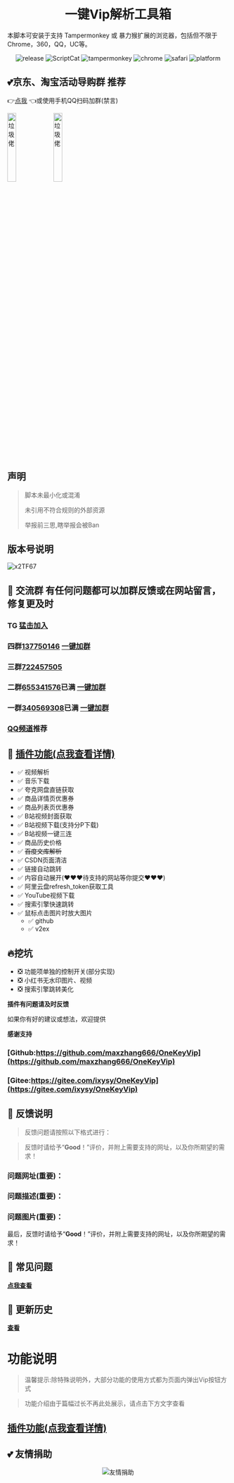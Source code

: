 <h1 align="center">一键Vip解析工具箱</h1>

本脚本可安装于支持 Tampermonkey 或 暴力猴扩展的浏览器，包括但不限于Chrome，360，QQ，UC等。

<p align="center">
    <img src="https://img.shields.io/badge/dynamic/json?color=informational&prefix=v&label=release&query=%24.data.script.version&url=https%3A%2F%2Fscriptcat.org%2Fapi%2Fv1%2Fscripts%2F72" alt="release">
    <img src="https://img.shields.io/badge/dynamic/json?color=informational&label=ScriptCat&query=%24.data.today_install&url=https%3A%2F%2Fscriptcat.org%2Fapi%2Fv1%2Fscripts%2F72" alt="ScriptCat">
    <img src="https://img.shields.io/badge/tamperMonkey-v4.8-brightgreen.svg" alt="tampermonkey">
    <img src="https://img.shields.io/badge/chrome%20x64-v76.0-brightgreen.svg" alt="chrome">
    <img src="https://img.shields.io/badge/safari%20-v12.0-brightgreen.svg" alt="safari">
    <img src="https://img.shields.io/badge/platform-Windows%20%7C%20Mac%20%7C%20Android-blue.svg" alt="platform">
</p>

## 💕京东、淘宝活动导购群 推荐

👉[点我](https://qm.qq.com/q/6c34zSGkuc)
👈或使用手机QQ扫码加群(禁言)

<img src="https://i2.100024.xyz/2023/09/10/j1dk77.webp" alt="垃圾佬" width="20%">
<img src="https://i2.100024.xyz/2023/08/25/xsjquk.webp" alt="垃圾佬" width="20%">

## 声明

> 脚本未最小化或混淆
>
> 未引用不符合规则的外部资源
>
> 举报前三思,瞎举报会被Ban

## 版本号说明

![x2TF67](https://cdn.jsdelivr.net/gh/maxzhang666/assets@master/img/2022/02/22/x2TF67.png)[](https://)

## 💩 交流群 **有任何问题都可以加群反馈或在网站留言，修复更及时**

### TG [猛击加入](//t.me/joinchat/fDZTZfGWE_9lYTFl)

### 四群[**137750146**](http://qm.qq.com/cgi-bin/qm/qr?k=gUbyjh9xrnskBWGYm-9DbnJqWBZOpcva&jump_from=webapi&authKey=5ci2KE+i56fFxxCVrj2Wkj4D3D7aKphITW07QdHls771upOyVT/06ekBgrNUZKeF) [**一键加群**](http://qm.qq.com/cgi-bin/qm/qr?k=gUbyjh9xrnskBWGYm-9DbnJqWBZOpcva&jump_from=webapi&authKey=5ci2KE+i56fFxxCVrj2Wkj4D3D7aKphITW07QdHls771upOyVT/06ekBgrNUZKeF)

### 三群[**722457505**](http://shang.qq.com/wpa/qunwpa?idkey=a12d43edc065daad3043ca272a0eb9332ecd878f2921683c51e9d4e02554c80f)

### 二群[**655341576**](https://shang.qq.com/wpa/qunwpa?idkey=dd0275fbf9149b71e4f2f4e44902b552c846e9a2234f68eaca35a442510f061b)**已满** [**一键加群**](https://shang.qq.com/wpa/qunwpa?idkey=dd0275fbf9149b71e4f2f4e44902b552c846e9a2234f68eaca35a442510f061b)

### 一群[**340569308**](http://shang.qq.com/wpa/qunwpa?idkey=7fc3fef0db96421305e65c41cc081ffeca507fdc23cab93d731277be829985ec)**已满** [**一键加群**](http://shang.qq.com/wpa/qunwpa?idkey=7fc3fef0db96421305e65c41cc081ffeca507fdc23cab93d731277be829985ec)

### [**QQ频道**](https://qun.qq.com/qqweb/qunpro/share?_wv=3&_wwv=128&inviteCode=1U23Gb&from=181074&biz=ka)**推荐**

## 🔧 [插件功能(点我查看详情)](https://wiki.wandhi.com/zh-cn/Feature.html)

* ✅ 视频解析
* ✅ 音乐下载
* ✅ 夸克网盘直链获取
* ✅ 商品详情页优惠券
* ✅ 商品列表页优惠券
* ✅ B站视频封面获取
* ✅ B站视频下载(支持分P下载)
* ✅ B站视频一键三连
* ✅ 商品历史价格
* ✅ ~~百度文库解析~~
* ✅ CSDN页面清洁
* ✅ 链接自动跳转
* ✅ 内容自动展开(❤️❤️❤️待支持的网站等你提交❤️❤️❤️)
* ✅ 阿里云盘refresh_token获取工具
* ✅ YouTube视频下载
* ✅ 搜索引擎快速跳转
* ✅ 鼠标点击图片时放大图片
    * ✅ github
    * ✅ v2ex

## 🔥挖坑

* ❎ 功能项单独的控制开关(部分实现)
* ❎ 小红书无水印图片、视频
* ❎ 搜索引擎跳转美化

**插件有问题请及时反馈**

如果你有好的建议或想法，欢迎提供

**感谢支持**

### [Github:https://github.com/maxzhang666/OneKeyVip](https://github.com/maxzhang666/OneKeyVip)

### [Gitee:https://gitee.com/ixysy/OneKeyVip](https://gitee.com/ixysy/OneKeyVip)

## 📜 反馈说明

> 反馈问题请按照以下格式进行：

> 反馈时请给予“**Good**！”评价，并附上需要支持的网址，以及你所期望的需求！

### 问题网址(**重要**)：

### 问题描述(**重要**)：

### 问题图片(**重要**)：

最后，反馈时请给予“**Good**！”评价，并附上需要支持的网址，以及你所期望的需求！

## 📖 常见问题

[**点我查看**](https://wiki.wandhi.com/zh-cn/Faq.html)

## 🔔 更新历史

[**查看**](https://wiki.wandhi.com/zh-cn/Changelog)

# 功能说明

> 温馨提示:除特殊说明外，大部分功能的使用方式都为页面内弹出Vip按钮方式

> 功能介绍由于篇幅过长不再此处展示，请点击下方文字查看

## [插件功能(点我查看详情)](https://wiki.wandhi.com/zh-cn/Feature.html)

## 💕 友情捐助

<p align="center">
<img src="https://i.loli.net/2019/05/14/5cda672add6f594934.jpg" alt="友情捐助">
</p>
